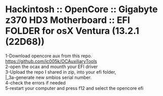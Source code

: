 # Hackintosh :: OpenCore :: Gigabyte z370 HD3 Motherboard :: EFI FOLDER for osX Ventura (13.2.1 (22D68))

1-Download opencore aux from this repo. https://github.com/ic005k/OCAuxiliaryTools<br/>
2-open the ocax and mounth your EFI driver<br/>
3-Upload the repo I shared in zip, into your efi folder, <br/>
|_3a-generate new smbios serial number.<br/>
4-check the errors if needed<br/>
5-restart your computer and press f12 and select the opencore efi<br/>
